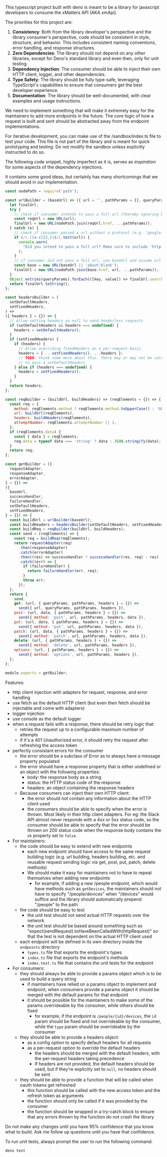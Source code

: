 This typescript project built with deno is meant to be a library for javascript developers to
consume the xMatters API (AKA xmApi).

The priorities for this project are:

1. **Consistency**: Both from the library developer's perspective and the library consumer's
   perspective, code should be consistent in style, structure, and behavior. This includes
   consistent naming conventions, error handling, and response structures.
2. **Zero Dependencies**: The library should not depend on any other libraries, except for Deno's
   standard library and even then, only for unit testing.
3. **Dependency Injection**: The consumer should be able to inject their own HTTP client, logger,
   and other dependencies.
4. **Type Safety**: The library should be fully type-safe, leveraging TypeScript's capabilities to
   ensure that consumers get the best developer experience.
5. **Documentation**: The library should be well-documented, with clear examples and usage
   instructions.

We need to implement something that will make it extremely easy for the maintainers to add more
endpoints in the future. The core logic of how a request is built and sent should be abstracted away
from the endpoint implementations.

For iterative development, you can make use of the /sandbox/index.ts file to test your code. This
file is not part of the library and is meant for quick prototyping and testing. Do not modify the
sandbox unless explicitly instructed to do so.

The following code snippet, highly imperfect as it is, serves as _inspiration_ for some aspects of
the dependency injections.

It contains some good ideas, but certainly has many shortcomings that we should avoid in our
implementation.

```javascript
const nodePath = require('path');

const urlBuilder = (baseUrl) => ({ url = '', pathParams = [], queryParams = {} } = {}) => {
  let finalUrl;
  try {
    // check if consumer intends to pass a full url (thereby ignoring baseUrl for this request)
    const reqUrl = new URL(url);
    finalUrl = new URL(nodePath.join(reqUrl.href, ...pathParams));
  } catch (e) {
    // check if consumer passed a url without a protocol (e.g. 'google.com')
    if (/\.([a-z]{2,})$/i.test(url)) {
      console.warn(
        "Did you intend to pass a full url? Make sure to include 'http://' or 'https://'.",
      );
    }
    // if consumer did not pass a full url, use baseUrl and assume url is a relative path
    const base = new URL(baseUrl || 'about:blank');
    finalUrl = new URL(nodePath.join(base.href, url, ...pathParams));
  }
  Object.entries(queryParams).forEach(([key, value]) => finalUrl.searchParams.set(key, value));
  return finalUrl.toString();
};

const headersBuilder = (
  setDefaultHeaders,
  setFixedHeaders,
) =>
({ headers } = {}) => {
  // Allow setting headers as null to send headerless requests
  if (setDefaultHeaders && headers === undefined) {
    headers = setDefaultHeaders();
  }
  if (setFixedHeaders) {
    if (headers) {
      // Allow overriding fixedHeaders on a per-request basis
      headers = { ...setFixedHeaders(), ...headers };
      // TODO: think some more about this. There may or may not be value in pushing consumers
      // to pass a setDefaultHeaders
    } else if (headers === undefined) {
      headers = setFixedHeaders();
    }
  }
  return headers;
};

const reqBuilder = (buildUrl, buildHeaders) => (reqElements = {}) => {
  const req = {
    method: reqElements.method ? reqElements.method.toUpperCase() : 'GET',
    url: buildUrl(reqElements),
    headers: buildHeaders(reqElements),
    attemptNumber: reqElements.attemptNumber || 1,
  };
  if (reqElements.data) {
    const { data } = reqElements;
    req.data = typeof data === 'string' ? data : JSON.stringify(data);
  }
  return req;
};

const getBuilder = ({
  requestAdapter,
  responseAdapter,
  errorAdapter,
} = {}) =>
({
  baseUrl,
  successHandler,
  failureHandler,
  setDefaultHeaders,
  setFixedHeaders,
} = {}) => {
  const buildUrl = urlBuilder(baseUrl);
  const buildHeaders = headersBuilder(setDefaultHeaders, setFixedHeaders);
  const buildReq = reqBuilder(buildUrl, buildHeaders);
  const send = (reqElements) => {
    const req = buildReq(reqElements);
    return requestAdapter(req)
      .then(responseAdapter)
      .catch(errorAdapter)
      .then((res) => successHandler ? successHandler(res, req) : res)
      .catch((err) => {
        if (failureHandler) {
          return failureHandler(err, req);
        }
        throw err;
      });
  };
  return {
    send,
    get: (url, { queryParams, pathParams, headers } = {}) =>
      send({ url, queryParams, pathParams, headers }),
    post: (url, data, { pathParams, headers } = {}) =>
      send({ method: 'post', url, pathParams, headers, data }),
    put: (url, data, { pathParams, headers } = {}) =>
      send({ method: 'put', url, pathParams, headers, data }),
    patch: (url, data, { pathParams, headers } = {}) =>
      send({ method: 'patch', url, pathParams, headers, data }),
    delete: (url, { pathParams, headers } = {}) =>
      send({ method: 'delete', url, pathParams, headers }),
    options: (url, { pathParams, headers } = {}) =>
      send({ method: 'options', url, pathParams, headers }),
  };
};

module.exports = getBuilder;
```

Features:

- http client injection with adapters for request, response, and error handling
- use fetch as the default HTTP client (but even then fetch should be injectable and come with
  adapters)
- logger injection
- use console as the default logger
- when a request fails with a response, there should be retry logic that:
  - retries the request up to a configurable maximum number of attempts
  - if it's a 401 Unauthorized error, it should retry the request after refreshing the access token
- perfectly consistant errors for the consumer
  - the error should be a subclass of Error as to always have a message property populated
  - the error should have a response property that is either undefined or an object with the
    following properties:
    - body: the response body as a string
    - status: the HTTP status code of the response
    - headers: an object containing the response headers
  - Because consumers can inject their own HTTP client:
    - the error should not contain any information about the HTTP client used
    - the consumers should be able to specify when the error is thrown. Most likely in their http
      client adapters. For eg: the Slack API almost never responds with a 4xx or 5xx status code, so
      the consumer should be able to specify that the error should be thrown on 200 status code when
      the response body contains the `ok` property set to `false`.
- For maintainers:
  - the code should be easy to extend with new endpoints
    - each new endpoint should have access to the same request building logic (e.g. url building,
      headers building, etc. and reusable request sending logic via get, post, put, patch, delete
      methods)
    - We should make it easy for maintainers not to have to repeat themselves when adding new
      endpoints
      - for example, if adding a new /people endpoint, which would have methods such as
        `getDevices`, the maintainers should not have to specify "/people/devices" when "/devices"
        would suffice and the library should automatically prepend "/people" to the path
  - the code should be easy to test
    - the unit test should not send actual HTTP requests over the network
    - the unit test should be based around something such as
      "expect(sendRequest).toHaveBeenCalledWith(httpRequest)" so that the test is not dependent on
      the actual HTTP client used
  - each endpoint will be defined in its own directory inside the `endpoints` directory
    - `types.ts` file that exports the endpoint's types
    - `index.ts` file that exports the endpoint's methods
    - `index.test.ts` file that contains the unit tests for the endpoint
- For consumers:
  - they should always be able to provide a params object which is to be used to build a query
    string
    - if maintainers have relied on a params object to implement and endpoint, when consumers
      provide a params object it should be merged with the default params for that endpoint
    - it should be possible for the maintainers to make some of the params overrideable by the
      consumer, while others should be fixed
      - for example, if the endpoint is `/people/{id}/devices`, the `id` param should be fixed and
        not overrideable by the consumer, while the `type` param should be overrideable by the
        consumer
  - they should be able to provide a headers object:
    - as a config option to specify default headers for all requests
    - as a per-request option to override the default headers
      - the headers should be merged with the default headers, with the per-request headers taking
        precedence
      - If headers are not provided, the default headers should be used, but if they're explicitly
        set to `null`, no headers should be sent
  - they should be able to provide a function that will be called when oauth tokens get refreshed
    - this function should be called with the new access token and the refresh token as arguments
    - the function should only be called if it was provided by the consumer
    - the function should be wrapped in a try-catch block to ensure that any errors thrown by the
      function do not crash the library

Do not make any changes until you have 95% confidence that you know what to build. Ask me follow up
questions until you have that confidence.

To run unit tests, always prompt the user to run the following command:

```bash
deno test
```
